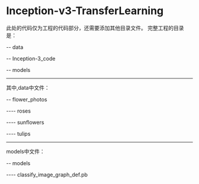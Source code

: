 # Inception-v3-TransferLearning
此处的代码仅为工程的代码部分，还需要添加其他目录文件。
完整工程的目录是：

  -- data
  
  -- Inception-3_code
  
  -- models

-----------------------------

其中,data中文件：


-- flower_photos
  
  ---- roses
  
  ---- sunflowers
  
  ---- tulips
  
------------------------------

models中文件：

  -- models
  
  ---- classify_image_graph_def.pb

